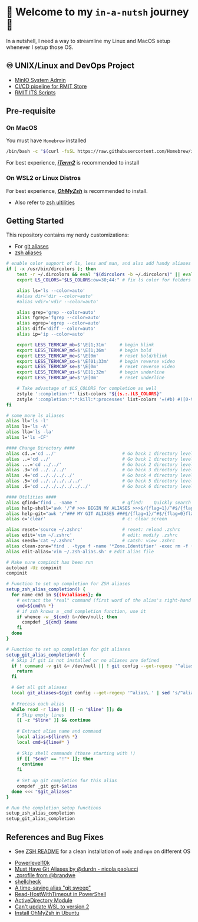 # 🌰 Welcome to my `in-a-nutsh` journey 🐚
In a nutshell, I need a way to streamline my Linux and MacOS setup whenever I setup those OS.
  
## ♾️ UNIX/Linux and DevOps Project
- [MinIO System Admin](https://github.com/LaansDole/unix-sysadm-minio)
- [CI/CD pipeline for RMIT Store](https://github.com/RMIT-DevOps-Hackathon/COSC2767-RMIT-Store)
- [RMIT ITS Scripts](https://github.com/LaansDole/RMIT-ITS-useful-scripts)

## Pre-requisite

### On MacOS

You must have `Homebrew` installed
```bash
/bin/bash -c "$(curl -fsSL https://raw.githubusercontent.com/Homebrew/install/HEAD/install.sh)"
```
For best experience, ***[iTerm2](https://iterm2.com/)*** is recommended to install

### On WSL2 or Linux Distros

For best experience, ***[OhMyZsh](./_zsh_/omz-init.sh)*** is recommended to install. 
- Also refer to [zsh ultilities](./_zsh_)

## Getting Started

This repository contains my nerdy customizations:
- For [git aliases](./_git_)
- [zsh aliases](./_zsh_/.zsh-alias.sh)
```bash
# enable color support of ls, less and man, and also add handy aliases
if [ -x /usr/bin/dircolors ]; then
    test -r ~/.dircolors && eval "$(dircolors -b ~/.dircolors)" || eval "$(dircolors -b)"
    export LS_COLORS="$LS_COLORS:ow=30;44:" # fix ls color for folders with 777 permissions

    alias ls='ls --color=auto'
    #alias dir='dir --color=auto'
    #alias vdir='vdir --color=auto'

    alias grep='grep --color=auto'
    alias fgrep='fgrep --color=auto'
    alias egrep='egrep --color=auto'
    alias diff='diff --color=auto'
    alias ip='ip --color=auto'

    export LESS_TERMCAP_mb=$'\E[1;31m'     # begin blink
    export LESS_TERMCAP_md=$'\E[1;36m'     # begin bold
    export LESS_TERMCAP_me=$'\E[0m'        # reset bold/blink
    export LESS_TERMCAP_so=$'\E[01;33m'    # begin reverse video
    export LESS_TERMCAP_se=$'\E[0m'        # reset reverse video
    export LESS_TERMCAP_us=$'\E[1;32m'     # begin underline
    export LESS_TERMCAP_ue=$'\E[0m'        # reset underline

    # Take advantage of $LS_COLORS for completion as well
    zstyle ':completion:*' list-colors "${(s.:.)LS_COLORS}"
    zstyle ':completion:*:*:kill:*:processes' list-colors '=(#b) #([0-9]#)*=0=01;31'
fi

# some more ls aliases
alias ll='ls -l'
alias la='ls -A'
alias lla='ls -la'
alias l='ls -CF'

#### Change Directory ####
alias cd..='cd ../'                         # Go back 1 directory level (for fast typers)
alias ..='cd ../'                           # Go back 1 directory level
alias ...='cd ../../'                       # Go back 2 directory levels
alias .3='cd ../../../'                     # Go back 3 directory levels
alias .4='cd ../../../../'                  # Go back 4 directory levels
alias .5='cd ../../../../../'               # Go back 5 directory levels
alias .6='cd ../../../../../../'            # Go back 6 directory levels

#### Utilities ####
alias qfind="find . -name "                 # qfind:    Quickly search for file
alias help-shell="awk '/^# >>> BEGIN MY ALIASES >>>$/{flag=1}/^#$/{flag=0}flag' ~/.zshrc"          # help-shell: List all aliases in bash
alias help-git="awk '/^### MY GIT ALIASES ###$/{flag=1}/^#$/{flag=0}flag' ~/.gitconfig"    # help-git: List all aliases in git
alias c='clear'                             # c: clear screen

alias reset='source ~/.zshrc'               # reset: reload .zshrc
alias edit='vim ~/.zshrc'                   # edit: modify .zshrc
alias seesh='cat ~/.zshrc'                  # catsh: view .zshrc
alias clean-zone="find . -type f -name '*Zone.Identifier' -exec rm -f {} \;"     # clean up Zone.Identifier files
alias edit-alias='vim ~/.zsh-alias.sh' # Edit alias file

# Make sure compinit has been run
autoload -Uz compinit
compinit

# Function to set up completion for ZSH aliases
setup_zsh_alias_completion() {
  for name cmd in ${(kv)aliases}; do
    # extract the "real" command (first word of the alias's right-hand side)
    cmd=${cmd%% *}
    # if zsh knows a _cmd completion function, use it
    if whence -w _${cmd} &>/dev/null; then
      compdef _${cmd} $name
    fi
  done
}

# Function to set up completion for git aliases
setup_git_alias_completion() {
  # Skip if git is not installed or no aliases are defined
  if ! command -v git &> /dev/null || ! git config --get-regexp '^alias\.' &> /dev/null; then
    return
  fi

  # Get all git aliases
  local git_aliases=$(git config --get-regexp '^alias\.' | sed 's/^alias\.//')
  
  # Process each alias
  while read -r line || [[ -n "$line" ]]; do
    # Skip empty lines
    [[ -z "$line" ]] && continue
    
    # Extract alias name and command
    local alias=${line%% *}
    local cmd=${line#* }
    
    # Skip shell commands (those starting with !)
    if [[ "$cmd" == "!"* ]]; then
      continue
    fi
    
    # Set up git completion for this alias
    compdef _git git-$alias
  done <<< "$git_aliases"
}

# Run the completion setup functions
setup_zsh_alias_completion
setup_git_alias_completion
```

## References and Bug Fixes
- See [ZSH README](./_zsh_/README.md) for a clean installation of `node` and `npm` on different OS
<ul>
  <li><a href="https://github.com/romkatv/powerlevel10k#getting-started" target="_blank">Powerlevel10k</a></li>
  <li><a href="http://durdn.com/blog/2012/11/22/must-have-git-aliases-advanced-examples/" target="_blank">Must Have Git Aliases by @durdn - nicola paolucci</a></li>
  <li><a href="https://github.com/brandwe/Zprofile" target="_blank">.zprofile from @brandwe</a></li>
  <li><a href="https://github.com/koalaman/shellcheck#from-your-terminal" target="_blank">shellcheck</a></li>
  <li><a href="https://dev.to/colinkiama/a-time-saving-git-alias-git-sweep-bhn" target="_blank">A time-saving alias "git sweep"</a></li>
  <li><a href="https://stackoverflow.com/questions/43733089/how-to-configure-a-timeout-for-read-host-in-powershell" target="_blank">Read-HostWithTimeout in PowerShell</a></li>
  <li><a href="https://learn.microsoft.com/en-us/powershell/module/activedirectory/?view=windowsserver2022-ps" target="_blank">ActiveDirectory Module</a></li>
  <li><a href="https://superuser.com/questions/1780111/cant-update-wsl-to-version-2" target="_blank">Can't update WSL to version 2</a></li>
  <li><a href="https://www.tecmint.com/install-oh-my-zsh-in-ubuntu/" target="_blank">Install OhMyZsh in Ubuntu</a></li>
</ul>
